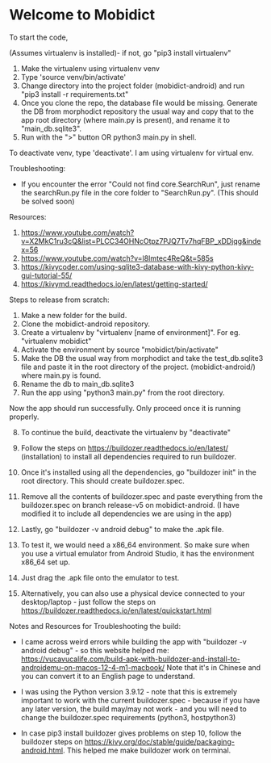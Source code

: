# Welcome to Mobidict

To start the code,

(Assumes virtualenv is installed)- if not, go "pip3 install virtualenv"

1. Make the virtualenv using virtualenv venv
2. Type 'source venv/bin/activate'
3. Change directory into the project folder (mobidict-android) and run "pip3 install -r requirements.txt"
4. Once you clone the repo, the database file would be missing. Generate the DB from morphodict repository the usual way and copy that to the app root directory (where main.py is present), and rename it to "main_db.sqlite3".
5. Run with the ">" button OR python3 main.py in shell.

To deactivate venv, type 'deactivate'. I am using virtualenv for virtual env.

Troubleshooting:
- If you encounter the error "Could not find core.SearchRun", just rename the searchRun.py file in the core folder to "SearchRun.py". (This should be solved soon)

Resources:
1. https://www.youtube.com/watch?v=X2MkC1ru3cQ&list=PLCC34OHNcOtpz7PJQ7Tv7hqFBP_xDDjqg&index=56
2. https://www.youtube.com/watch?v=l8Imtec4ReQ&t=585s
3. https://kivycoder.com/using-sqlite3-database-with-kivy-python-kivy-gui-tutorial-55/
4. https://kivymd.readthedocs.io/en/latest/getting-started/

Steps to release from scratch:
1. Make a new folder for the build.
2. Clone the mobidict-android repository.
3. Create a virtualenv by "virtualenv [name of environment]". For eg. "virtualenv mobidict"
4. Activate the environment by source "mobidict/bin/activate"
5. Make the DB the usual way from morphodict and take the test_db.sqlite3 file and paste it in the root directory of the project. (mobidict-android/) where main.py is found.
6. Rename the db to main_db.sqlite3
7. Run the app using "python3 main.py" from the root directory. 

Now the app should run successfully. Only proceed once it is running properly.

8. To continue the build, deactivate the virtualenv by "deactivate"
9. Follow the steps on https://buildozer.readthedocs.io/en/latest/ (installation) to install all dependencies required to run buildozer.
10. Once it's installed using all the dependencies, go "buildozer init" in the root directory. This should create buildozer.spec.
11. Remove all the contents of buildozer.spec and paste everything from the buildozer.spec on branch release-v5 on mobidict-android. (I have modified it to include all dependencies we are using in the app)
12. Lastly, go "buildozer -v android debug" to make the .apk file.
13. To test it, we would need a x86_64 environment. So make sure when you use a virtual emulator from Android Studio, it has the environment x86_64 set up. 
14. Just drag the .apk file onto the emulator to test. 

15. Alternatively, you can also use a physical device connected to your desktop/laptop - just follow the steps on https://buildozer.readthedocs.io/en/latest/quickstart.html

Notes and Resources for Troubleshooting the build:
- I came across weird errors while building the app with "buildozer -v android debug" - so this website helped me:
https://vucavucalife.com/build-apk-with-buildozer-and-install-to-androidemu-on-macos-12-4-m1-macbook/
Note that it's in Chinese and you can convert it to an English page to understand.

- I was using the Python version 3.9.12 - note that this is extremely important to work with the current buildozer.spec - because if you have any later version, the build may/may not work - and you will need to change the buildozer.spec requirements (python3, hostpython3)
- In case pip3 install buildozer gives problems on step 10, follow the buildozer steps on https://kivy.org/doc/stable/guide/packaging-android.html. This helped me make buildozer work on terminal.
